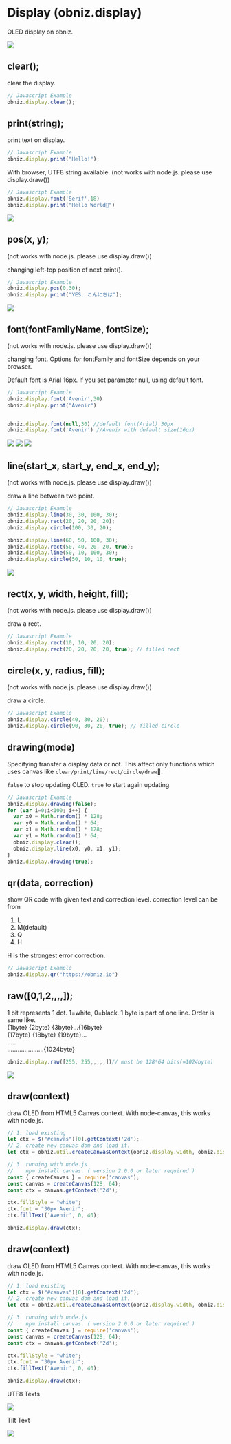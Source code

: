 # Display (obniz.display)
OLED display on obniz.

![](./images/obniz_display_sphere.gif)

## clear();
clear the display.

```Javascript
// Javascript Example
obniz.display.clear();
```
## print(string);
print text on display.

```Javascript
// Javascript Example
obniz.display.print("Hello!");
```

With browser, UTF8 string available. (not works with node.js. please use display.draw())
```javascript
// Javascript Example
obniz.display.font('Serif',18)
obniz.display.print("Hello World🧡")
```
![](./images/obniz_display_print.jpg)

## pos(x, y);
(not works with node.js. please use display.draw())
 
changing left-top position of next print().
```javascript
// Javascript Example
obniz.display.pos(0,30);
obniz.display.print("YES. こんにちは");
```
![](./images/obniz_display_pos.jpg)

## font(fontFamilyName, fontSize);
(not works with node.js. please use display.draw())
 
changing font.
Options for fontFamily and fontSize depends on your browser.

Default font is Arial 16px.
If you set parameter null, using default font.
```javascript
// Javascript Example
obniz.display.font('Avenir',30)
obniz.display.print("Avenir")


obniz.display.font(null,30) //default font(Arial) 30px
obniz.display.font('Avenir') //Avenir with default size(16px)
```
![](./images/obniz_display_samples3.jpg)
![](./images/obniz_display_samples2.jpg)
![](./images/obniz_display_samples4.jpg)

## line(start_x, start_y, end_x, end_y);
(not works with node.js. please use display.draw())
 
draw a line between two point.
```javascript
// Javascript Example
obniz.display.line(30, 30, 100, 30);
obniz.display.rect(20, 20, 20, 20);
obniz.display.circle(100, 30, 20);

obniz.display.line(60, 50, 100, 30);
obniz.display.rect(50, 40, 20, 20, true);
obniz.display.line(50, 10, 100, 30);
obniz.display.circle(50, 10, 10, true);
```
![](./images/obniz_display_draws.jpg)

## rect(x, y, width, height, fill);
(not works with node.js. please use display.draw())
 
draw a rect.
```javascript
// Javascript Example
obniz.display.rect(10, 10, 20, 20);
obniz.display.rect(20, 20, 20, 20, true); // filled rect
```

## circle(x, y, radius, fill);
(not works with node.js. please use display.draw())
 
draw a circle.
```javascript
// Javascript Example
obniz.display.circle(40, 30, 20);
obniz.display.circle(90, 30, 20, true); // filled circle
```
## drawing(mode)

Specifying transfer a display data or not. This affect only functions which uses canvas like `clear/print/line/rect/circle/draw`.

`false` to stop updating OLED. `true` to start again updating.

```javascript
// Javascript Example
obniz.display.drawing(false);
for (var i=0;i<100; i++) {
  var x0 = Math.random() * 128;
  var y0 = Math.random() * 64;
  var x1 = Math.random() * 128;
  var y1 = Math.random() * 64;
  obniz.display.clear();
  obniz.display.line(x0, y0, x1, y1);
}
obniz.display.drawing(true);
```

## qr(data, correction)
show QR code with given text and correction level.
correction level can be from

1. L
2. M(default)
3. Q
4. H

H is the strongest error correction.

```Javascript
// Javascript Example
obniz.display.qr("https://obniz.io")
```

## raw([0,1,2,,,,]);

1 bit represents 1 dot. 1=white, 0=black.
1 byte is part of one line.
Order is same like.  
{1byte} {2byte} {3byte}...{16byte}  
{17byte} {18byte} {19byte}...  
.....  
.....................{1024byte}  

```javascript
obniz.display.raw([255, 255,,,,,])// must be 128*64 bits(=1024byte)
```

![](./images/obniz_display_sphere.gif)

## draw(context)
draw OLED from HTML5 Canvas context.
With node-canvas, this works with node.js.

```javascript
// 1. load existing
let ctx = $("#canvas")[0].getContext('2d');
// 2. create new canvas dom and load it.
let ctx = obniz.util.createCanvasContext(obniz.display.width, obniz.display.height);

// 3. running with node.js
//    npm install canvas. ( version 2.0.0 or later required )
const { createCanvas } = require('canvas');
const canvas = createCanvas(128, 64); 
const ctx = canvas.getContext('2d');

ctx.fillStyle = "white";
ctx.font = "30px Avenir";
ctx.fillText('Avenir', 0, 40);

obniz.display.draw(ctx);
```

## draw(context)
draw OLED from HTML5 Canvas context.
With node-canvas, this works with node.js.

```javascript
// 1. load existing
let ctx = $("#canvas")[0].getContext('2d');
// 2. create new canvas dom and load it.
let ctx = obniz.util.createCanvasContext(obniz.display.width, obniz.display.height);

// 3. running with node.js
//    npm install canvas. ( version 2.0.0 or later required )
const { createCanvas } = require('canvas');
const canvas = createCanvas(128, 64); 
const ctx = canvas.getContext('2d');

ctx.fillStyle = "white";
ctx.font = "30px Avenir";
ctx.fillText('Avenir', 0, 40);

obniz.display.draw(ctx);
```

UTF8 Texts

![](./images/obniz_display_samples0.jpg)

Tilt Text

![](./images/obniz_display_samples1.jpg)



